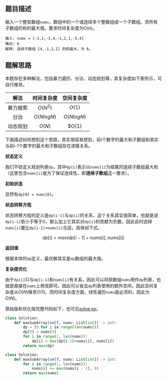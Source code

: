 ## 题目描述

输入一个整型数组`nums`，数组中的一个或连续多个整数组成一个子数组。求所有子数组的和的最大值。要求时间复杂度为O(n)。

```
输入: nums = [-2,1,-3,4,-1,2,1,-5,4]
输出: 6
解释: 连续子数组 [4,-1,2,1] 的和最大，为 6。
```

## 题解思路


本题存在多种解法，包括暴力遍历、分治、动态规划等，其复杂度如下表所示，可自行推导。

|解法|时间复杂度|空间复杂度|
|:---:|:---:|:---:|
|暴力搜索| $O(N^2)$ | $O(1)$|
|分治|$O(NlogN)$|$O(NlogN)$|
|动态规划|$O(N)$|$O(1)|

下面描述如何想到这个思路，其实很容易想到，前i个数字的最大和子数组和其实与前i-1个数字的最大和子数组存在递推关系。

**状态定义**

我们不妨定义规划列表`dp`，其中`dp[i]`表示以`nums[i]`为结尾的连续子数组最大和（这里包含`nums[i]`是为了保证连续性，即**连续子数组**这一要求）。

**初始状态**

显然有`dp[0] = nums[0]`。

**状态转移方程**

状态转移方程的定义是`dp[i-1]`与`dp[i]`的关系，这个关系其实很简单，也就是说`dp[i-1]`若小于等于0，那么加上它其实对`dp[i]`的贡献为负数，因此此时选择`nums[i]`要比`dp[i-1]+nums[i]`合适，具体如下式。

$$
dp[i] = max(dp[i-1]+nums[i], nums[i])
$$

**返回值**

根据本体的`dp`定义，最优解其实是`dp`数组的最大值。

**复杂度优化**

由于`dp[i]`只与`dp[i-1]`和`nums[i]`有关系，因此可以将原数组`nums`用作`dp`列表，也就是直接在`nums`上修改即可。因此可以省去`dp`列表使用的额外空间，因此空间复杂度从$O(N)$降至$O(1)$。而时间复杂度方面，线性遍历`nums`是必须的，因此为$O(N)$。


原始版和优化版完整代码如下，也可见[solve.py](./solve.py)。

```python
class Solution:
    def maxSubArray(self, nums: List[int]) -> int:
        dp = [0 for i in range(len(nums))]
        dp[0] = nums[0]
        for i in range(1, len(nums)):
            dp[i] = max(dp[i-1]+nums[i], nums[i])
        return max(dp)
```

```python
class Solution:
    def maxSubArray(self, nums: List[int]) -> int:
        for i in range(1, len(nums)):
            nums[i] += max(nums[i - 1], 0)
        return max(nums)
```